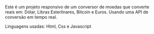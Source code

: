 Este é um projeto responsivo de um conversor de moedas que converte reais em: Dólar, Libras Esterlinares, Bitcoin e Euros. Usando uma API de conversão em tempo real.

Linguagens usadas: Html, Css e Javascript
